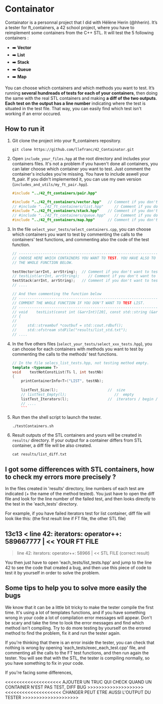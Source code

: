 # Containator

Containator is a personnal project that I did with Hélène Herin (@hherin). It’s a tester for ft_containers, a 42 school project, where you have to reimplement some containers from the C++ STL. It will test the 5 following containers :
- :arrow_right: **Vector**
- :arrow_right: **List**
- :arrow_right: **Stack**
- :arrow_right: **Queue**
- :arrow_right: **Map**
  
You can choose which containers and which  methods you want to test. It’s running **several hundreads of tests for each of your containers**, then doing the same with the real STL containers and making **a diff of the two outputs**.   
**Each test on the output has a line number** indicating where the test is situated in the test file. That way, you can easily find which test isn't working if an error occured.

## How to run it

1. Git clone the project into your ft_containers repository.
    ```shell
    git clone https://github.com/llefranc/42_Containator.git
    ```

2. Open `include_your_files.hpp` at the root directory and includes your containers files. It's not a problem if you haven't done all containers, you can later choose which container you want to test. Just comment the container's includes you're missing. You have to include aswell your ft_pair. If you didn't implemented it, you can use my own version (`includes_and_utils/my_ft_pair.hpp`).
    ```c++
    #include "../42_ft_containers/pair.hpp"

    #include "../42_ft_containers/vector.hpp"   // Comment if you don't want to test VECTOR   
    // #include "../42_ft_containers/list.hpp"     // Comment if you don't want to test LIST
    #include "../42_ft_containers/stack.hpp"    // Comment if you don't want to test STACK
    // #include "../42_ft_containers/queue.hpp"    // Comment if you don't want to test QUEUE
    #include "../42_ft_containers/map.hpp"      // Comment if you don't want to test MAP
    ```

3. In the file `select_your_tests/select_containers.cpp`, you can choose which containers you want to test by commenting the calls to the containers' test functions, and commenting also the code of the test function.
    ```c++
    // ---------------------------------------------------------------------------
    // CHOOSE HERE WHICH CONTAINERS YOU WANT TO TEST. YOU HAVE ALSO TO COMMENT
    // THE WHOLE FUNCTION BELOW.
      
    testVector(arrInt, arrString);  // Comment if you don't want to test VECTOR   
    // testList(arrInt, arrString);    // Comment if you don't want to test LIST   
    testStack(arrInt, arrString);   // Comment if you don't want to test STACK 
    // .... 

    // And then commenting the function below
    // ---------------------------------------------------------------------------
    // COMMENT THE WHOLE FUNCTION IF YOU DON'T WANT TO TEST LIST.
    // ---------------------------------------------------------------------------
    // void    testList(const int (&arrInt)[20], const std::string (&arrString)[20])
    // {
    //
    //     std::streambuf *coutbuf = std::cout.rdbuf();
    //     std::ofstream stdFile("results/list_std.txt");
    // ....
    ```
3. In the five others files (`select_your_tests/select_xxx_tests.hpp`), you can choose for each containers with methods you want to test by commenting the calls to the methods' test functions.
    ```c++
    // In the file selecs_list_tests.hpp, not testing method empty.
    template <typename T>
    void    testNotConstList(T& l, int testNb)
    {
        printContainerInfo<T>("LIST", testNb);
        
        listTest_Size(l);                       //  size
        // listTest_Empty(l);                      //  empty
        listTest_Iterators(l);                  //  iterators / begin / end
        // ....
        ```

4. Run then the shell script to launch the tester.
    ```shell
    ./testContainers.sh
    ```

5. Result outputs of the STL containers and yours will be created in `results/` directory. If your output for a container differs from STL container, a diff file will be also created.
    ```shell
    cat results/list_diff.txt
    ```

## I got some differences with STL containers, how to check my errors more precisely ?

In the files created in 'results' directory, line numbers of each test are indicated (+ the name of the method tested). You just have to open the diff file and look for the line number of the failed test, and then looks directly to the test in the 'each_tests' directory.

For example, if you have failed iterators test for list container, diff file will look like this:
(the first result line if FT file, the other STL file)

13c13
< line 42: iterators: operator++:             589667777 | << YOUR FT FILE
---
> line 42: iterators: operator++:             58966 |     << STL FILE (correct result)

You then just have to open 'each_tests/list_tests.hpp' and jump to the line 42 to see the code that created a bug, and then use this piece of code to test it by yourself in order to solve the problem.

## Some tips to help you to solve more easily the bugs

We know that it can be a little bit tricky to make the tester compile the first time. It's using a lot of templates functions, and if you have something wrong in your code a lot of compilation error messages will appear. Don't be scary and take the time to look the error messages and find which method isn't compiling. Try to do more testing by yourself on the errored method to find the problem, fix it and run the tester again.

If you're thinking that there is an error inside the tester, you can check that nothing is wrong by opening 'each_tests/exec_each_test.cpp' file, and commenting all the calls to the FT test functions, and then run again the tester. You will see that with the STL, the tester is compiling normally, so you have something to fix in your code.

If you're facing some differences,

<<<<<<<<<<<<<<<<<<<< AJOUTER UN TRUC QUI CHECK QUAND UN CONTAINER N'EST PAS TEST, DIFF BUG >>>>>>>>>>>>>>>>>>>>
<<<<<<<<<<<<<<<<<<<< CHANGER PEUT ETRE AUSSI L'OUTPUT DU TESTER >>>>>>>>>>>>>>>>>>>>
